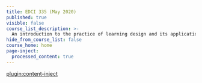 ```yaml
---
title: EDCI 335 (May 2020)
published: true
visible: false
course_list_description: >-
  An introduction to the practice of learning design and its application to interactive learning environments. Students will explore the principles of learning design; examine how they can maximize the effectiveness, efficiency and appeal of learning experiences for learners; and teach for understanding. Students will have the opportunity to plan, design, and develop an interactive learning environment using the latest technology tools specifically for teaching and learning.
hide_from_course_list: false
course_home: home
page-inject:
  processed_content: true
---
```


[plugin:content-inject](/edci335-may-2020/home/_important-reminders)
